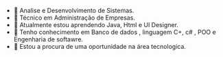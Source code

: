 - 👋 Analise e Desenvolvimento de Sistemas.
- 👋 Técnico em Administração de Empresas.
- 🌱 Atualmente estou aprendendo Java, Html  e  UI Designer.
- 👀 Tenho conhecimento em Banco de dados , linguagem  C+, c# , POO e Engenharia de softawre.
- 💞️ Estou a procura de uma oportunidade na área tecnologica.

<!---
Jhenifer-santos/Jhenifer-santos is a ✨ special ✨ repository because its `README.md` (this file) appears on your GitHub profile.
You can click the Preview link to take a look at your changes.
--->
